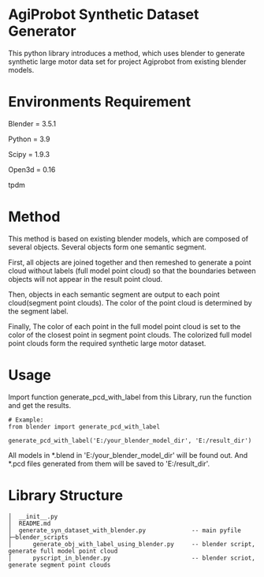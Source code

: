 # AgiProbot Synthetic Dataset Generator

This python library introduces a method, which uses blender to generate synthetic large motor data set for project
Agiprobot from existing blender models.

# Environments Requirement

Blender = 3.5.1

Python = 3.9

Scipy = 1.9.3

Open3d = 0.16

tpdm

# Method

This method is based on existing blender models, which are composed of several objects. Several objects form one
semantic segment.

First, all objects are joined together and then remeshed to generate a point cloud without labels (full model point
cloud)
so that the boundaries between objects will not appear in the result point cloud.

Then, objects in each semantic segment are output to each point cloud(segment point clouds). The color of the point
cloud is determined by the segment label.

Finally, The color of each point in the full model point cloud is set to the color of the closest point in segment point
clouds. The colorized full model point clouds form the required synthetic large motor dataset.

# Usage

Import function generate_pcd_with_label from this Library, run the function and get the results.

```
# Example:
from blender import generate_pcd_with_label

generate_pcd_with_label('E:/your_blender_model_dir', 'E:/result_dir')

```

All models in *.blend in 'E:/your_blender_model_dir' will be found out. And *.pcd files generated from them will be
saved to 'E:/result_dir'.

# Library Structure

```
│  __init__.py
│  README.md
│  generate_syn_dataset_with_blender.py             -- main pyfile
├─blender_scripts
│      generate_obj_with_label_using_blender.py     -- blender script, generate full model point cloud
│      pyscript_in_blender.py                       -- blender scriot, generate segment point clouds
```
